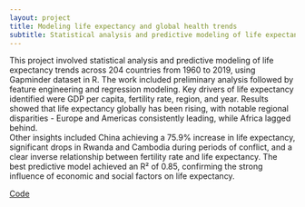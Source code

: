 ```yaml
---
layout: project
title: Modeling life expectancy and global health trends
subtitle: Statistical analysis and predictive modeling of life expectancy in R
---
```

This project involved statistical analysis and predictive modeling of life expectancy trends across 204 countries from 1960 to 2019, using Gapminder dataset in R. The work included preliminary analysis followed by feature engineering and regression modeling. Key drivers of life expectancy identified were GDP per capita, fertility rate, region, and year. Results showed that life expectancy globally has been rising, with notable regional disparities - Europe and Americas consistently leading, while Africa lagged behind. <br/>
Other insights included China achieving a 75.9% increase in life expectancy, significant drops in Rwanda and Cambodia during periods of conflict, and a clear inverse relationship between fertility rate and life expectancy. The best predictive model achieved an R² of 0.85, confirming the strong influence of economic and social factors on life expectancy.

<a href="https://github.com/jaivardhanschauhan/statisticalinference/blob/main/life_expectancy_exploration/qualityoflife.md" target="_blank" class="button">Code</a>


